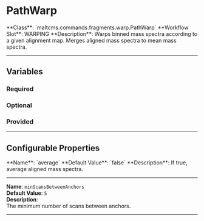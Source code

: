 <h1>PathWarp</h1>
**Class**: `maltcms.commands.fragments.warp.PathWarp`  
**Workflow Slot**: WARPING  
**Description**: Warps binned mass spectra according to a given alignment map. Merges aligned mass spectra to mean mass spectra.  

---

<h2>Variables</h2>
<h3>Required</h3>

<h3>Optional</h3>

<h3>Provided</h3>


---

<h2>Configurable Properties</h2>
**Name**: `average`  
**Default Value**: `false`  
**Description**:  
If true, average aligned mass spectra.  

---

**Name**: `minScansBetweenAnchors`  
**Default Value**: `5`  
**Description**:  
The minimum number of scans between anchors.  

---


